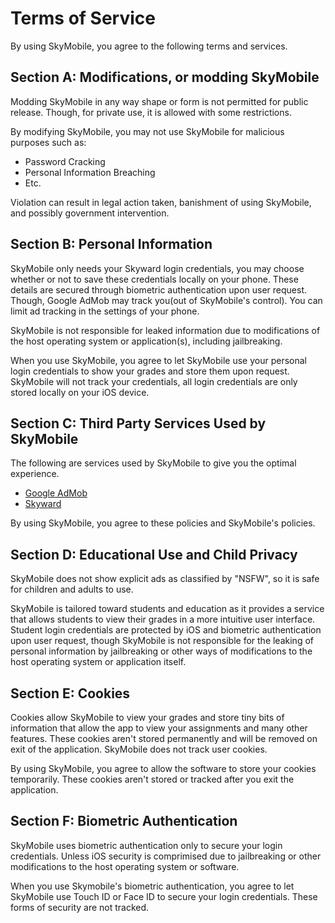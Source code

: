 # Terms of Service
By using SkyMobile, you agree to the following terms and services.

## Section A: Modifications, or modding SkyMobile
Modding SkyMobile in any way shape or form is not permitted for public release. Though, for private use, it is allowed with some restrictions.

By modifying SkyMobile, you may not use SkyMobile for malicious purposes such as: 
- Password Cracking
- Personal Information Breaching
- Etc.

Violation can result in legal action taken, banishment of using SkyMobile, and possibly government intervention.

## Section B: Personal Information
SkyMobile only needs your Skyward login credentials, you may choose whether or not to save these credentials locally on your phone. These details are secured through biometric authentication upon user request. Though, Google AdMob may track you(out of SkyMobile's control). You can limit ad tracking in the settings of your phone.

SkyMobile is not responsible for leaked information due to modifications of the host operating system or application(s), including jailbreaking.

When you use SkyMobile, you agree to let SkyMobile use your personal login credentials to show your grades and store them upon request. SkyMobile will not track your credentials, all login credentials are only stored locally on your iOS device.

## Section C: Third Party Services Used by SkyMobile
The following are services used by SkyMobile to give you the optimal experience. 

- [Google AdMob](https://support.google.com/admob/answer/6128543?hl=en)
- [Skyward](https://www.skyward.com/privacy-policy)

By using SkyMobile, you agree to these policies and SkyMobile's policies.

## Section D: Educational Use and Child Privacy
SkyMobile does not show explicit ads as classified by "NSFW", so it is safe for children and adults to use.

SkyMobile is tailored toward students and education as it provides a service that allows students to view their grades in a more intuitive user interface. Student login credentials are protected by iOS and biometric authentication upon user request, though SkyMobile is not responsible for the leaking of personal information by jailbreaking or other ways of modifications to the host operating system or application itself.

## Section E: Cookies
Cookies allow SkyMobile to view your grades and store tiny bits of information that allow the app to view your assignments and many other features. These cookies aren't stored permanently and will be removed on exit of the application. SkyMobile does not track user cookies.

By using SkyMobile, you agree to allow the software to store your cookies temporarily. These cookies aren't stored or tracked after you exit the application.

## Section F: Biometric Authentication
SkyMobile uses biometric authentication only to secure your login credentials. Unless iOS security is comprimised due to jailbreaking or other modifications to the host operating system or software.

When you use Skymobile's biometric authentication, you agree to let SkyMobile use Touch ID or Face ID to secure your login credentials. These forms of security are not tracked.
